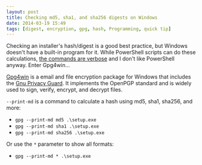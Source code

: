 ```yaml
---
layout: post
title: Checking md5, sha1, and sha256 digests on Windows
date: 2014-03-19 15:49
tags: [digest, encryption, gpg, hash, Programming, quick tip]
---
```


Checking an installer's hash/digest is a good best practice, but
Windows doesn't have a built-in program for it. While PowerShell scripts can
do these calculations, [the commands are verbose](https://stackoverflow.com/a/10521162/23566)
and I don't like PowerShell anyway. Enter Gpg4win...

[Gpg4win](https://gpg4win.org/download.html) is a email and file encryption
package for Windows that includes the [Gnu Privacy Guard](https://www.gnupg.org).
It implements the OpenPGP standard and is widely used to sign, verify,
encrypt, and decrypt files.

`--print-md` is a command to calculate a hash using md5, sha1, sha256, and more:

* `gpg --print-md md5 .\setup.exe`
* `gpg --print-md sha1 .\setup.exe`
* `gpg --print-md sha256 .\setup.exe`

Or use the `*` parameter to show all formats:

* `gpg --print-md * .\setup.exe`
